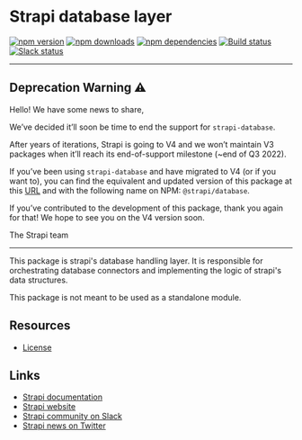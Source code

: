 # Strapi database layer

[![npm version](https://img.shields.io/npm/v/strapi-database.svg)](https://www.npmjs.org/package/strapi-database)
[![npm downloads](https://img.shields.io/npm/dm/strapi-database.svg)](https://www.npmjs.org/package/strapi-database)
[![npm dependencies](https://david-dm.org/strapi/strapi-database.svg)](https://david-dm.org/strapi/strapi-database)
[![Build status](https://travis-ci.org/strapi/strapi-database.svg?branch=master)](https://travis-ci.org/strapi/strapi-database)
[![Slack status](https://slack.strapi.io/badge.svg)](https://slack.strapi.io)

---

## Deprecation Warning :warning:

Hello! We have some news to share,

We’ve decided it’ll soon be time to end the support for `strapi-database`.

After years of iterations, Strapi is going to V4 and we won’t maintain V3 packages when it’ll reach its end-of-support milestone (~end of Q3 2022).

If you’ve been using `strapi-database` and have migrated to V4 (or if you want to), you can find the equivalent and updated version of this package at this [URL](https://github.com/strapi/strapi/tree/master/packages/core/database) and with the following name on NPM: `@strapi/database`.

If you’ve contributed to the development of this package, thank you again for that! We hope to see you on the V4 version soon.

The Strapi team

---

This package is strapi's database handling layer. It is responsible for orchestrating database connectors and implementing the logic of strapi's data structures.

This package is not meant to be used as a standalone module.

## Resources

- [License](LICENSE)

## Links

- [Strapi documentation](https://strapi.io/documentation)
- [Strapi website](https://strapi.io/)
- [Strapi community on Slack](https://slack.strapi.io)
- [Strapi news on Twitter](https://twitter.com/strapijs)
